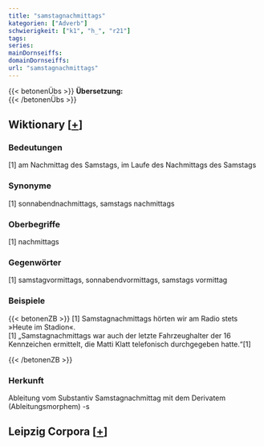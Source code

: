 ```yaml
---
title: "samstagnachmittags"
kategorien: ["Adverb"]
schwierigkeit: ["k1", "h_", "r21"]
tags:
series:
mainDornseiffs:
domainDornseiffs:
url: "samstagnachmittags"
---
```


{{< betonenÜbs >}}
**Übersetzung:**  
{{< /betonenÜbs >}}

## Wiktionary [[+](https://de.wiktionary.org/wiki/samstagnachmittags)]

### Bedeutungen
[1] am Nachmittag des Samstags, im Laufe des Nachmittags des Samstags  

### Synonyme
[1] sonnabendnachmittags, samstags nachmittags  

### Oberbegriffe
[1] nachmittags  

### Gegenwörter
[1] samstagvormittags, sonnabendvormittags, samstags vormittag  

### Beispiele
{{< betonenZB >}}
[1] Samstagnachmittags hörten wir am Radio stets »Heute im Stadion«.  
[1] „Samstagnachmittags war auch der letzte Fahrzeughalter der 16 Kennzeichen ermittelt, die Matti Klatt telefonisch durchgegeben hatte.“[1]  

{{< /betonenZB >}}
### Herkunft
Ableitung vom Substantiv Samstagnachmittag mit dem Derivatem (Ableitungsmorphem) -s  


## Leipzig Corpora [[+](https://corpora.uni-leipzig.de/en/res?word=samstagnachmittags&corpusId=deu_newscrawl-public_2018)]

